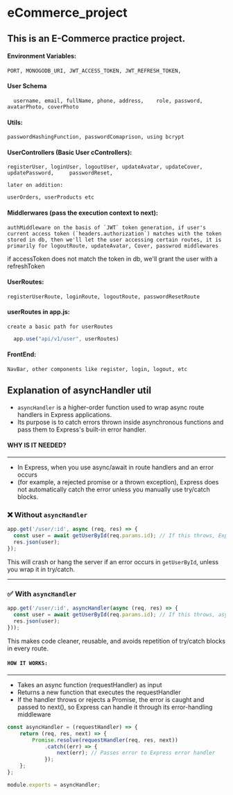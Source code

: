 # eCommerce_project

## This is an E-Commerce practice project.

#### Environment Variables:
    PORT, MONOGODB_URI, JWT_ACCESS_TOKEN, JWT_REFRESH_TOKEN,

#### User Schema
 	  username, email, fullName, phone, address,    role, password, avatarPhoto, coverPhoto

#### Utils:
    passwordHashingFunction, passwordComaprison, using bcrypt

#### UserControllers (Basic User cControllers):
	registerUser, loginUser, logoutUser, updateAvatar, updateCover, updatePassword, 	passwordReset, 

	later on addition:

	userOrders, userProducts etc

#### Middlerwares (pass the execution context to next):
	authMiddleware on the basis of `JWT` token generation, if user's current access token (`headers.authorization`) matches with the token stored in db, then we'll let the user accessing certain routes, it is primarily for logoutRoute, updateAvatar, Cover, passwrod middlewares

if accessToken does not match the token in db, we'll grant the user with a refreshToken

#### UserRoutes:
	registerUserRoute, loginRoute, logoutRoute, passwordResetRoute

#### userRoutes in app.js:
	create a basic path for userRoutes
  ``` js
	app.use("api/v1/user", userRoutes)
  ```

#### FrontEnd:
    NavBar, other components like register, login, logout, etc

## Explanation of asyncHandler util

 * `asyncHandler` is a higher-order function used to wrap async route handlers in Express applications. 
 * Its purpose is to catch errors thrown inside  asynchronous functions and pass them to Express's built-in error handler.
 #### WHY IS IT NEEDED?
 ------------------
 * In Express, when you use async/await in route handlers and an error occurs 
 * (for example, a rejected promise or a thrown exception), Express does not automatically catch the error unless you manually use try/catch blocks.
 ### ❌ Without `asyncHandler`

```js
app.get('/user/:id', async (req, res) => {
  const user = await getUserById(req.params.id); // If this throws, Express won't catch it
  res.json(user);
});
```

This will crash or hang the server if an error occurs in `getUserById`, unless you wrap it in try/catch.

---

### ✅ With `asyncHandler`

```js
app.get('/user/:id', asyncHandler(async (req, res) => {
  const user = await getUserById(req.params.id); // If this throws, asyncHandler catches it
  res.json(user);
}));
```

This makes code cleaner, reusable, and avoids repetition of try/catch blocks in every route.

#### `HOW IT WORKS:`
--------------
- Takes an async function (requestHandler) as input
- Returns a new function that executes the requestHandler
- If the handler throws or rejects a Promise, the error is caught and passed to next(), so Express can handle it through its error-handling middleware
``` js
const asyncHandler = (requestHandler) => {
    return (req, res, next) => {
        Promise.resolve(requestHandler(req, res, next))
            .catch((err) => {
                next(err); // Passes error to Express error handler
            });
    };
};

module.exports = asyncHandler; 
```

